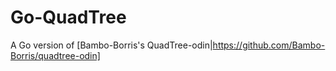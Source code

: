 # Go-QuadTree

A Go version of [Bambo-Borris's QuadTree-odin|https://github.com/Bambo-Borris/quadtree-odin]
